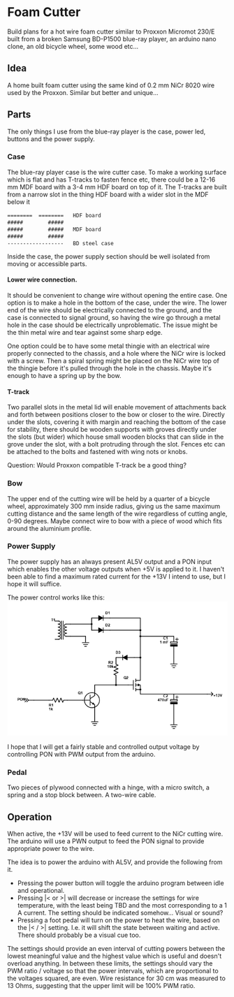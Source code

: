 # Foam Cutter

Build plans for a hot wire foam cutter similar to Proxxon Micromot 230/E built from a broken Samsung BD-P1500 blue-ray player, an arduino nano clone, an old bicycle wheel, some wood etc...

## Idea

A home built foam cutter using the same kind of 0.2 mm NiCr 8020 wire used by the Proxxon. Similar but better and unique...

## Parts

The only things I use from the blue-ray player is the case, power led, buttons and the power supply.

### Case

The blue-ray player case is the wire cutter case.
To make a working surface which is flat and has T-tracks to fasten fence etc,
there could be a 12-16 mm MDF board with a 3-4 mm HDF board on top of it. The T-tracks are built from a narrow slot in the thing HDF board with a wider slot in the MDF below it

    ========  ========   HDF board
    #####        #####
    #####        #####   MDF board
    #####        #####
    ------------------   BD steel case

Inside the case, the power supply section should be well isolated from moving or accessible parts.

#### Lower wire connection.

It should be convenient to change wire without opening the entire case. One option is to make a hole in the bottom of the case, under the wire. The lower end of the wire should be electrically connected to the ground, and the case is connected to signal ground, so having the wire go through a metal hole in the case should be electrically unproblematic. The issue might be the thin metal wire and tear against some sharp edge.

One option could be to have some metal thingie with an electrical wire properly connected to the chassis, and a hole where the NiCr wire is locked with a screw. Then a spiral spring might be placed on the NiCr wire top of the thingie before it's pulled through the hole in the chassis. Maybe it's enough to have a spring up by the bow.

#### T-track

Two parallel slots in the metal lid will enable movement of attachments back and forth between positions closer to the bow or closer to the wire. Directly under the slots, covering it with margin and reaching the bottom of the case for stability, there should be wooden supports with groves directly under the slots (but wider) which house small wooden blocks that can slide in the grove under the slot, with a bolt protruding through the slot. Fences etc can be attached to the bolts and fastened with wing nots or knobs.

Question: Would Proxxon compatible T-track be a good thing?

### Bow

The upper end of the cutting wire will be held by a quarter of a bicycle wheel, approximately 300 mm inside radius, giving us the same maximum cutting distance and the same length of the wire regardless of cutting angle, 0-90 degrees.
Maybe connect wire to bow with a piece of wood which fits around the aluminium profile.

### Power Supply

The power supply has an always present AL5V output and a PON input which enables the other voltage outputs when +5V is applied to it. I haven't been able to find a maximum rated current for the +13V I intend to use, but I hope it will suffice.

The power control works like this: ![Schematics Power Control 13V](power-control-13v.png)

I hope that I will get a fairly stable and controlled output voltage by controlling PON with PWM output from the arduino.

### Pedal

Two pieces of plywood connected with a hinge, with a micro switch, a spring and a stop block between. A two-wire cable.

## Operation

When active, the +13V will be used to feed current to the NiCr cutting wire. The arduino will use a PWN output to feed the PON signal to provide appropriate power to the wire.

The idea is to power the arduino with AL5V, and provide the following from it.

  - Pressing the power button will toggle the arduino program between idle and operational.
  - Pressing |< or >| will decrease or increase the settings for wire temperature, with the least being TBD and the most corresponding to a 1 A current. The setting should be indicated somehow... Visual or sound?
  - Pressing a foot pedal will turn on the power to heat the wire, based on the |< / >| setting. I.e. it will shift the state between waiting and active. There should probably be a visual cue too.

The settings should provide an even interval of cutting powers between the lowest meaningful value and the highest value which is useful and doesn't overload anything. In between these limits, the settings should vary the PWM ratio / voltage so that the power intervals, which are proportional to the voltages squared, are even. Wire resistance for 30 cm was measured to 13 Ohms, suggesting that the upper limit will be 100% PWM ratio.

